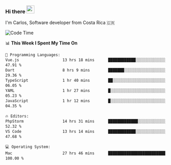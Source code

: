 ### Hi there <img src="https://media.giphy.com/media/hvRJCLFzcasrR4ia7z/giphy.gif" width="25px" height="25px">

I'm Carlos, Software developer from Costa Rica 🇨🇷

[//]: # (<a href="https://app.daily.dev/carum98"><img src="https://github.com/carum98/carum98/blob/main/devcard.svg" width="400" alt="Carlos Umaña Acevedo's Dev Card"/></a>)


<!--START_SECTION:waka-->
![Code Time](http://img.shields.io/badge/Code%20Time-12%2C785%20hrs%2052%20mins-blue)

📊 **This Week I Spent My Time On** 

```text
💬 Programming Languages: 
Vue.js                   13 hrs 18 mins      ████████████░░░░░░░░░░░░░   47.91 % 
Dart                     8 hrs 9 mins        ███████░░░░░░░░░░░░░░░░░░   29.36 % 
TypeScript               1 hr 40 mins        ██░░░░░░░░░░░░░░░░░░░░░░░   06.05 % 
YAML                     1 hr 27 mins        █░░░░░░░░░░░░░░░░░░░░░░░░   05.23 % 
JavaScript               1 hr 12 mins        █░░░░░░░░░░░░░░░░░░░░░░░░   04.35 % 

🔥 Editors: 
PhpStorm                 14 hrs 31 mins      █████████████░░░░░░░░░░░░   52.32 % 
VS Code                  13 hrs 14 mins      ████████████░░░░░░░░░░░░░   47.68 % 

💻 Operating System: 
Mac                      27 hrs 46 mins      █████████████████████████   100.00 % 
```


<!--END_SECTION:waka-->
